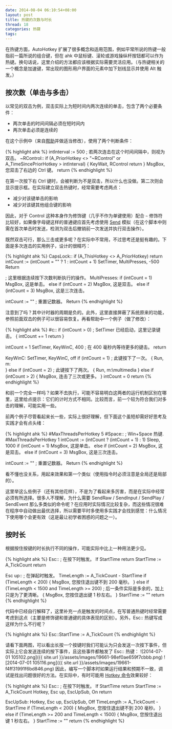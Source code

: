 ```yaml
---
date: 2014-08-04 06:10:54+08:00
layout: post
title: 热键的次数与时长
thread: 18
categories: 热键
tags:
---
```

在热键方面，AutoHotkey 扩展了很多概念和适用范围，例如平常所说的热键一般指前一篇所说的组合键，但在 ahk 中鼠标键、滚轮或游戏操纵杆按钮都可以作为热键。换句话说，这里介绍的方法都应该根据实际需要灵活应用。（与热键相关的一个概念是加速键，常出现的图形用户界面的元素中加下划线显示并使用 Alt 触发。）

## 按次数（单击与多击）

以常见的双击为例，双击实际上为短时间内两次连续的单击，包含了两个必要条件：

* 两次单击的时间间隔必须在短时间内
* 两次单击必须是连续的

在这个示例中（来自[帮助](http://ahkcn.github.io/docs/)并做适当修改），使用了两个判断条件：

{% highlight ahk %}
intInterval := 500 ; 若两次连击在这个时间间隔中，则视为双击。
~RControl::
if (A_PriorHotkey <> "~RControl" or A_TimeSincePriorHotkey > intInterval)
{
    KeyWait, RControl
    return
}
MsgBox, 您双击了右边的 Ctrl 键。
return
{% endhighlight %}

在第一次按下右 Ctrl 键时，会被判断为不是双击，所以什么也没做。第二次则会显示提示框。在实际建立双击热键时，经常需要考虑两点：

* 减少对该键单击的影响
* 减少对该键其他组合键的影响

因此，对于 Control 这种本身作为修饰键（几乎不作为单键使用）配合 `~` 修饰符比较好，如果像字母键这样的普通键应首先考虑使用 [Send](http://ahkcn.github.io/docs/commands/Send.htm) 模拟（在这个脚本中则需在首次单击时发送，检测为双击后撤销前一次发送并执行双击操作）。

既然双击可行，那么三击或更多呢？在实际中不常用，不过思考还是挺有趣的。下面是多次连击的实用例子，设计的很精巧：

{% highlight ahk %}
CapsLock::
if (A_ThisHotkey <> A_PriorHotkey)
    return
intCount := (intCount = "" ? 1 : intCount + 1)
SetTimer, MultiPresses, -500
Return

; 这里根据连续按下次数判断执行的操作。
MultiPresses:
if (intCount = 1)
    MsgBox, 这是单击。
else if (intCount = 2)
    MsgBox, 这是双击。
else if (intCount = 3)
    MsgBox, 这是三次连击。

intCount := "" ; 重置记数器。
Return
{% endhighlight %}

注意到了吗？其中计时器的周期是负的。此外，这里直接屏蔽了系统原来的功能，参照前面双击的例子可以很容易恢复。再看帮助中一个例子（做了修改）：

{% highlight ahk %}
#c::
if (intCount > 0) ; SetTimer 已经启动，这里记录键击。
{
    intCount += 1
    return
}

intCount = 1
SetTimer, KeyWinC, 400 ; 在 400 毫秒内等待更多的键击。
return

KeyWinC:
SetTimer, KeyWinC, off
if (intCount = 1) ; 此键按下了一次。
{
    Run, m:\
}
else if (intCount = 2) ; 此键按下了两次。
{
    Run, m:\multimedia
}
else if (intCount > 2)
{
    MsgBox, 连击了三次或更多。
}
intCount = 0
return
{% endhighlight %}

和前一个完全一样吗？如果不去执行，可能不容易明白这两者的运行机制区别在哪里，这里给点提示：它们的计时方式不相同。比较而言，前一个较为符合我们对多击的理解，可能实用一些。

前两个例子尽管看起来长一些，实际上很好理解，但下面这个虽短却需好好思考及实践才会有点头绪：

{% highlight ahk %}
#MaxThreadsPerHotkey 5
#Space::  ; Win+Space 热键.
#MaxThreadsPerHotkey 1
intCount := (intCount ? (intCount + 1) : 1)
Sleep, 1000
if (intCount = 1)
    MsgBox, 这是单击。
else if (intCount = 2)
    MsgBox, 这是双击。
else if (intCount = 3)
    MsgBox, 这是三次连击。

intCount := "" ; 重置记数器。
Return
{% endhighlight %}

看不懂也没关系，用起来效果和第一个类似（使用指令时必须注意是全局还是局部的）。

这里举这么些例子（还有其他花样），不是为了看起来多厉害，而是在实际中经常必须有所选择。很多人不理解，为什么需要 SendRaw / SendInput / SendPlay / SendEvent 那么多类似的命令呢？在应用时实际情况比较复杂，而这些情况很难在程序中自动做出最优选择，所以需要平时多使用多实践才会找到感觉：什么情况下使用哪个会更有效（这是最让初学者困惑的问题之一）。

## 按时长

根据按住按键的时长执行不同的操作，可能实际中比上一种用法更少见。

{% highlight ahk %}
Esc:: ; 在按下时触发。
If StartTime
    return
StartTime := A_TickCount
return

Esc up:: ; 在弹起时触发。
TimeLength := A_TickCount - StartTime
if (TimeLength < 200)
{
    MsgBox, 您按住退出键不到 200 毫秒。
}
else if (TimeLength < 1500 and TimeLength >= 200) ; 后一条件实际是多余的，加上只是为了更清晰。
{
    MsgBox, 您按住退出键 1 秒左右。
}
StartTime := ""
return
{% endhighlight %}

代码中已经自行解释了，这里补充一点是触发的时间点，在写普通热键时经常需要考虑到这点（主要是修饰键和普通键的具体表现的区别）。另外，Esc:: 热键写成这样为什么不行呢？

{% highlight ahk %}
Esc::StartTime := A_TickCount
{% endhighlight %}

请看下面两图，可以看出长按一个按键时我们可能认为只会发送一次按下事件，但实际上它会发送连续的按下事件，且这些事件都触发了 Esc:: 热键：
![2014-07-01 105102.png]({{ site.url }}/assets/images/19661-98ef0ae659f7cbbb.png)
![2014-07-01 105116.png]({{ site.url }}/assets/images/19661-f4ff31991f6bd846.png)
因此，编写一个脚本时如果运行结果和预期不一致，调试是找出问题很好的方法。在实际中，有时可能用 [Hotkey 命令](http://ahkcn.github.io/docs/commands/Hotkey.htm)效果较好：

{% highlight ahk %}
Esc:: ; 在按下时触发。
If StartTime
    return
StartTime := A_TickCount
Hotkey, Esc up, EscUpSub, On
return

EscUpSub:
Hotkey, Esc up, EscUpSub, Off
TimeLength := A_TickCount - StartTime
if (TimeLength < 200)
{
    MsgBox, 您按住退出键不到 200 毫秒。
}
else if (TimeLength >= 200 and TimeLength < 1500)
{
    MsgBox, 您按住退出键 1 秒左右。
}
StartTime := ""
return
{% endhighlight %}



